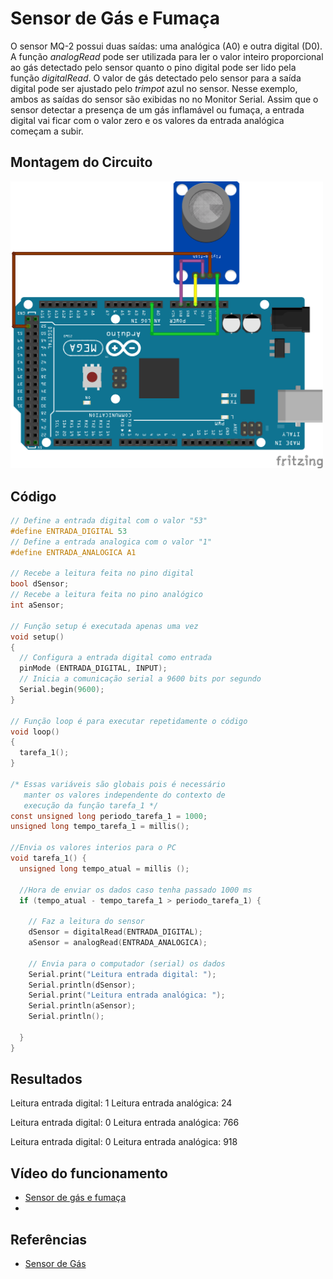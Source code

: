 # Sensor de Gás e Fumaça

O sensor MQ-2 possui duas saídas: uma analógica (A0) e outra digital (D0). A função _analogRead_ pode ser utilizada para ler o valor inteiro proporcional ao gás detectado pelo sensor quanto o pino digital pode ser lido pela função _digitalRead_. O valor de gás detectado pelo sensor para a saída digital pode ser ajustado pelo _trimpot_ azul no sensor. Nesse exemplo, ambos as saídas do sensor são exibidas no no Monitor Serial. Assim que o sensor detectar a presença de um gás inflamável ou fumaça, a entrada digital vai ficar com o valor zero e os valores da entrada analógica começam a subir.

## Montagem do Circuito

<img src= "gas.png" alt = "Circuito Gas" width = "500" />

## Código

```C
// Define a entrada digital com o valor "53"
#define ENTRADA_DIGITAL 53
// Define a entrada analogica com o valor "1"
#define ENTRADA_ANALOGICA A1

// Recebe a leitura feita no pino digital
bool dSensor;
// Recebe a leitura feita no pino analógico
int aSensor;

// Função setup é executada apenas uma vez
void setup()
{
  // Configura a entrada digital como entrada
  pinMode (ENTRADA_DIGITAL, INPUT);
  // Inicia a comunicação serial a 9600 bits por segundo
  Serial.begin(9600);
}

// Função loop é para executar repetidamente o código
void loop()
{
  tarefa_1();
}

/* Essas variáveis são globais pois é necessário
   manter os valores independente do contexto de
   execução da função tarefa_1 */
const unsigned long periodo_tarefa_1 = 1000;
unsigned long tempo_tarefa_1 = millis();

//Envia os valores interios para o PC
void tarefa_1() {
  unsigned long tempo_atual = millis ();

  //Hora de enviar os dados caso tenha passado 1000 ms
  if (tempo_atual - tempo_tarefa_1 > periodo_tarefa_1) {

    // Faz a leitura do sensor
    dSensor = digitalRead(ENTRADA_DIGITAL);
    aSensor = analogRead(ENTRADA_ANALOGICA);

    // Envia para o computador (serial) os dados
    Serial.print("Leitura entrada digital: ");
    Serial.println(dSensor);
    Serial.print("Leitura entrada analógica: ");
    Serial.println(aSensor);
    Serial.println();

  }
}
```

## Resultados

Leitura entrada digital: 1
Leitura entrada analógica: 24

Leitura entrada digital: 0
Leitura entrada analógica: 766

Leitura entrada digital: 0
Leitura entrada analógica: 918

## Vídeo do funcionamento 
- [Sensor de gás e fumaça](https://youtu.be/tYmWpk2kVjs)
- 
## Referências

- [Sensor de Gás](https://www.masterwalkershop.com.br/sensor-detector-de-gas-inflamavel-fumaca-mq-2)
